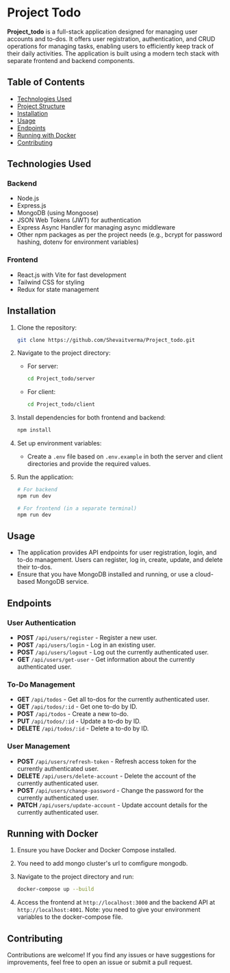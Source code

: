 # Project Todo 
**Project_todo** is a full-stack application designed for managing user accounts and to-dos. It offers user registration, authentication, and CRUD operations for managing tasks, enabling users to efficiently keep track of their daily activities. The application is built using a modern tech stack with separate frontend and backend components.

## Table of Contents

- [Technologies Used](#technologies-used)
- [Project Structure](#project-structure)
- [Installation](#installation)
- [Usage](#usage)
- [Endpoints](#endpoints)
- [Running with Docker](#running-with-docker)
- [Contributing](#contributing)

## Technologies Used

### Backend

- Node.js
- Express.js
- MongoDB (using Mongoose)
- JSON Web Tokens (JWT) for authentication
- Express Async Handler for managing async middleware
- Other npm packages as per the project needs (e.g., bcrypt for password hashing, dotenv for environment variables)

### Frontend

- React.js with Vite for fast development
- Tailwind CSS for styling
- Redux for state management


## Installation

1. Clone the repository:

    ```bash
    git clone https://github.com/Shevaitverma/Project_todo.git
    ```

2. Navigate to the project directory:

    - For server:
      ```bash
      cd Project_todo/server
      ```
    - For client:
      ```bash
      cd Project_todo/client
      ```

3. Install dependencies for both frontend and backend:

    ```bash
    npm install
    ```

4. Set up environment variables:

    - Create a `.env` file based on `.env.example` in both the server and client directories and provide the required values.

5. Run the application:

    ```bash
    # For backend
    npm run dev

    # For frontend (in a separate terminal)
    npm run dev
    ```

## Usage

- The application provides API endpoints for user registration, login, and to-do management. Users can register, log in, create, update, and delete their to-dos.
- Ensure that you have MongoDB installed and running, or use a cloud-based MongoDB service.

## Endpoints

### User Authentication

- **POST** `/api/users/register` - Register a new user.
- **POST** `/api/users/login` - Log in an existing user.
- **POST** `/api/users/logout` - Log out the currently authenticated user.
- **GET** `/api/users/get-user` - Get information about the currently authenticated user.

### To-Do Management

- **GET** `/api/todos` - Get all to-dos for the currently authenticated user.
- **GET** `/api/todos/:id` - Get one to-do by ID.
- **POST** `/api/todos` - Create a new to-do.
- **PUT** `/api/todos/:id` - Update a to-do by ID.
- **DELETE** `/api/todos/:id` - Delete a to-do by ID.

### User Management

- **POST** `/api/users/refresh-token` - Refresh access token for the currently authenticated user.
- **DELETE** `/api/users/delete-account` - Delete the account of the currently authenticated user.
- **POST** `/api/users/change-password` - Change the password for the currently authenticated user.
- **PATCH** `/api/users/update-account` - Update account details for the currently authenticated user.

## Running with Docker

1. Ensure you have Docker and Docker Compose installed.
2. You need to add mongo cluster's url to comfigure mongodb.
3. Navigate to the project directory and run:

    ```bash
    docker-compose up --build
    ```

4. Access the frontend at `http://localhost:3000` and the backend API at `http://localhost:4001`.
Note: you need to give your environment variables to the docker-compose file.

## Contributing

Contributions are welcome! If you find any issues or have suggestions for improvements, feel free to open an issue or submit a pull request.


